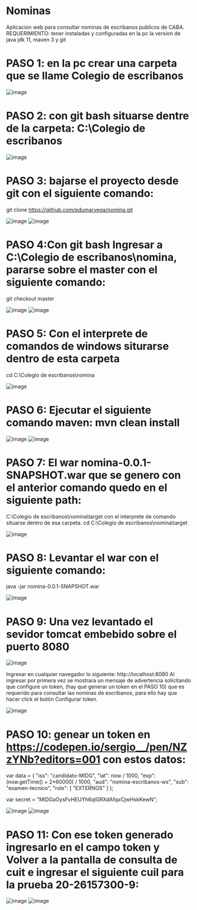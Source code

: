 # Nominas
Aplicacion web para consultar nominas de escribanos publicos de CABA.               
REQUERIMIENTO: tener instaladas y configuradas en la pc la version de java jdk 11, maven 3 y git   

# PASO 1: en la pc crear una carpeta que se llame Colegio de escribanos
![image](https://user-images.githubusercontent.com/6340170/139846899-6d7114c2-7f03-4c60-85ed-a24ced59123a.png)


# PASO 2: con git bash situarse dentre de la carpeta: C:\Colegio de escribanos
![image](https://user-images.githubusercontent.com/6340170/139832532-f689e85b-b9b4-440c-81c5-78d6be6708c9.png)


# PASO 3: bajarse el proyecto desde git con el siguiente comando:
git clone https://github.com/edumarvega/nomina.git

![image](https://user-images.githubusercontent.com/6340170/139832785-50046726-30e9-4128-823c-25212a45e688.png)
![image](https://user-images.githubusercontent.com/6340170/139832978-49521f51-5eaf-40b9-98c1-e1b020f52f33.png)


# PASO 4:Con git bash Ingresar a C:\Colegio de escribanos\nomina, pararse sobre el master con el siguiente comando:
git checkout master

![image](https://user-images.githubusercontent.com/6340170/139833398-d4afc281-8f07-4a9b-89e3-f33e182e9800.png)
![image](https://user-images.githubusercontent.com/6340170/139833520-0b5a7000-fad9-4d8e-bbde-e13d72080aa4.png)

# PASO 5: Con el interprete de comandos de windows siturarse dentro de esta carpeta 
cd C:\Colegio de escribanos\nomina

![image](https://user-images.githubusercontent.com/6340170/139833768-131f5074-ac87-47ec-b0b4-e095048c0723.png)

# PASO 6: Ejecutar el siguiente comando maven: mvn clean install

![image](https://user-images.githubusercontent.com/6340170/139834029-53c23bbd-678f-4ead-ad7b-a6230b7e29a5.png)
![image](https://user-images.githubusercontent.com/6340170/139834182-835df8fc-3bc2-42bd-b36e-066674b3c542.png)

# PASO 7: El war nomina-0.0.1-SNAPSHOT.war que se genero con el anterior comando quedo en el siguiente path:
C:\Colegio de escribanos\nomina\target con el interprete de comando situarse dentro de esa carpeta.
cd C:\Colegio de escribanos\nomina\target

![image](https://user-images.githubusercontent.com/6340170/139834504-17383fdd-dd0b-4e83-af5c-1add39238e9e.png)

# PASO 8: Levantar el war con el siguiente comando:
java -jar nomina-0.0.1-SNAPSHOT.war

![image](https://user-images.githubusercontent.com/6340170/139834691-19adc3fc-6abe-4638-a009-2c708cf9f498.png)

# PASO 9: Una vez levantado el sevidor tomcat embebido sobre el puerto 8080

![image](https://user-images.githubusercontent.com/6340170/139835124-ea1c8544-9ef3-4b99-8e6d-cd952c50a441.png)

Ingresar en cualquier navegador lo siguiente:
http://localhost:8080
Al ingresar por primera vez se mostrara un mensaje de advertencia solicitando que configure un token, (hay que generar un token en el PASO 10) que es requerido para consultar las nominas de escribanos, para ello hay que hacer click el botón Configurar token.

![image](https://user-images.githubusercontent.com/6340170/139837375-962bcf92-768d-4f5f-826e-17aa726fa0a7.png)

# PASO 10: genear un token en https://codepen.io/sergio__/pen/NZzYNb?editors=001 con estos datos:
var data = {
    "iss": "candidato-MlDG",
    "iat": now / 1000,
    "exp": (now.getTime() + 2*60000) / 1000,
    "aud": "nomina-escribanos-ws",
    "sub": "examen-tecnico",
    "role": [ "EXTERNOS" ]
}; 

var secret = "MlDGaOysFvHEUYh6qlGRXdAfqxCjwHskKewN";

![image](https://user-images.githubusercontent.com/6340170/139837701-a131230e-6bac-4045-a7b2-3e7a45b893e5.png)
![image](https://user-images.githubusercontent.com/6340170/139837782-6915c79a-1fad-4977-91df-a5e2a188ca81.png)

# PASO 11: Con ese token generado ingresarlo en el campo token y Volver a la pantalla de consulta de cuit e ingresar el siguiente cuil para la prueba 20-26157300-9:

![image](https://user-images.githubusercontent.com/6340170/139837872-139ef52d-3b5c-4ded-be9e-72689c19d7fb.png)
![image](https://user-images.githubusercontent.com/6340170/139838101-b449bb1a-3cc7-4a66-8946-0601ce5ce0be.png)









